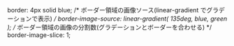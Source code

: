   border: 4px solid blue;
  /* ボーダー領域の画像ソース(linear-gradient でグラデーションで表示) */
  border-image-source: linear-gradient( 135deg, blue, green );
  /* ボーダー領域の画像の分割数(グラデーションとボーダーを合わせる)  */
  border-image-slice: 1;
